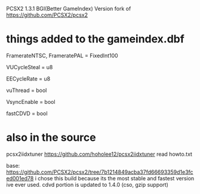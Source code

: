 PCSX2 1.3.1 BGI(Better GameIndex) Version
fork of https://github.com/PCSX2/pcsx2


things added to the gameindex.dbf
=================================
FramerateNTSC, FrameratePAL = FixedInt100

VUCycleSteal = u8

EECycleRate = u8

vuThread = bool

VsyncEnable = bool

fastCDVD = bool

also in the source
==================
pcsx2iidxtuner https://github.com/hoholee12/pcsx2iidxtuner read howto.txt

base: https://github.com/PCSX2/pcsx2/tree/7b1214849acba37fd66693359d1e3fced001ed78
i chose this build because its the most stable and fastest version ive ever used.
cdvd portion is updated to 1.4.0 (cso, gzip support)
